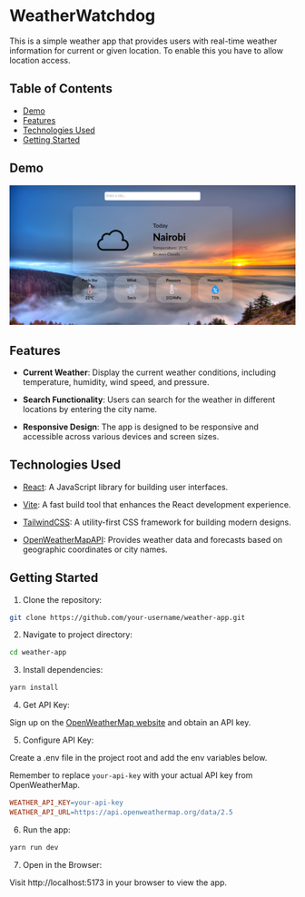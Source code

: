 # WeatherWatchdog

This is a simple weather app that provides users with real-time weather information for current or given location.
To enable this you have to allow location access.

## Table of Contents

- [Demo](#demo)
- [Features](#features)
- [Technologies Used](#technologies-used)
- [Getting Started](#getting-started)

## Demo

![Demo screenshot](./public/weather-app-preview.png)

## Features

- **Current Weather**: Display the current weather conditions, including temperature, humidity, wind speed, and pressure.

- **Search Functionality**: Users can search for the weather in different locations by entering the city name.

- **Responsive Design**: The app is designed to be responsive and accessible across various devices and screen sizes.

## Technologies Used

- [React](https://reactjs.dev/): A JavaScript library for building user interfaces.

- [Vite](https://vitejs.dev/): A fast build tool that enhances the React development experience.

- [TailwindCSS](https://tailwindcss.com/): A utility-first CSS framework for building modern designs.

- [OpenWeatherMapAPI](https://openweathermap.org/): Provides weather data and forecasts based on geographic coordinates or city names.

## Getting Started

1. Clone the repository:

```bash
git clone https://github.com/your-username/weather-app.git
```

2. Navigate to project directory:

```bash
cd weather-app
```

3. Install dependencies:

```bash
yarn install
```

4. Get API Key:

Sign up on the [OpenWeatherMap website](https://openweathermap.org/) and obtain an API key.

5. Configure API Key:

Create a .env file in the project root and add the env variables below.

Remember to replace `your-api-key` with your actual API key from OpenWeatherMap.

```makefile
WEATHER_API_KEY=your-api-key
WEATHER_API_URL=https://api.openweathermap.org/data/2.5
```

6. Run the app:

```bash
yarn run dev
```

7. Open in the Browser:

Visit http://localhost:5173 in your browser to view the app.

